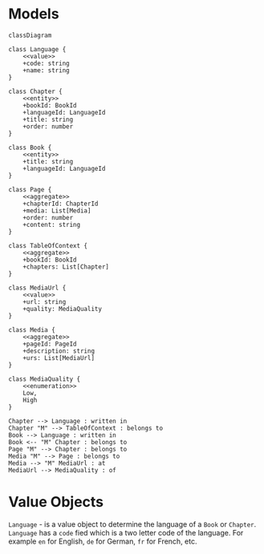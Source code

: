 # Models

```mermaid
classDiagram

class Language {
    <<value>>
    +code: string
    +name: string
}

class Chapter {
    <<entity>>
    +bookId: BookId
    +languageId: LanguageId
    +title: string
    +order: number
}

class Book {
    <<entity>>
    +title: string
    +languageId: LanguageId
}

class Page {
    <<aggregate>>
    +chapterId: ChapterId
    +media: List[Media]
    +order: number
    +content: string
}

class TableOfContext {
    <<aggregate>>
    +bookId: BookId
    +chapters: List[Chapter]
}

class MediaUrl {
    <<value>>
    +url: string
    +quality: MediaQuality
}

class Media {
    <<aggregate>>
    +pageId: PageId
    +description: string
    +urs: List[MediaUrl]
}

class MediaQuality {
    <<enumeration>>
    Low,
    High
}

Chapter --> Language : written in
Chapter "M" --> TableOfContext : belongs to
Book --> Language : written in
Book <-- "M" Chapter : belongs to
Page "M" --> Chapter : belongs to
Media "M" --> Page : belongs to
Media --> "M" MediaUrl : at
MediaUrl --> MediaQuality : of
```

# Value Objects

`Language` - is a value object to determine the language of a `Book` or `Chapter`. `Language` has a `code` fied which is a two letter code of the language. For example `en` for English, `de` for German, `fr` for French, etc.
